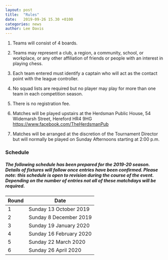 ```yaml
---
layout: post
title:  "Rules"
date:   2019-09-26 15.30 +0100
categories: news
author: Lee Davis
---
```



1. Teams will consist of 4 boards.


2. Teams may represent a club, a region, a community, school, or workplace, or any other affiliation of friends or people with an interest in playing chess.

 
3. Each team entered must identify a captain who will act as the contact point with the league controller.

 
4. No squad lists are required but no player may play for more than one team in each competition season. 

 
5. There is no registration fee. 

 
6. Matches will be played upstairs at the Herdsman Public House, 54 Widemarsh Street, Hereford HR4 9HG https://www.facebook.com/TheHerdsmanPub

 
7. Matches will be arranged at the discretion of the Tournament Director but will normally be played on Sunday Afternoons starting at 2:00 p.m.

 
### Schedule ###
##### The following schedule has been prepared for the 2019-20 season.  Details of fixtures will follow once entries have been confirmed.  Please note: this schedule is open to revision during the course of the event.  Depending on the number of entries not all of these matchdays will be required.

 
| Round      | Date  |
|----------|-------------------------------| 
|1 | Sunday 13 October 2019 |
|2 | Sunday 8 December 2019 |
|3 | Sunday 19 January 2020 |
|4 | Sunday 16 February 2020 |
|5 | Sunday 22 March 2020 |
|6 | Sunday 26 April 2020 |
